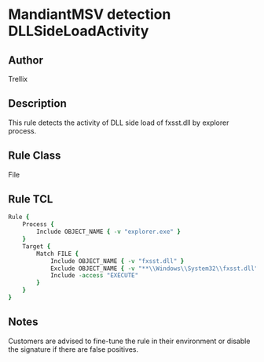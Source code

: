 # MandiantMSV detection DLLSideLoadActivity

## Author
Trellix

## Description
This rule detects the activity of DLL side load of fxsst.dll by explorer process.

## Rule Class 
File

## Rule TCL
```tcl
Rule {
	Process {
		Include OBJECT_NAME { -v "explorer.exe" }
	}
	Target {
		Match FILE {
			Include OBJECT_NAME { -v "fxsst.dll" }
			Exclude OBJECT_NAME { -v "**\\Windows\\System32\\fxsst.dll" }
			Include -access "EXECUTE"
		}
	}
}
```

## Notes
Customers are advised to fine-tune the rule in their environment or disable the signature if there are false positives.
